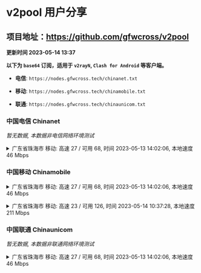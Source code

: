 # v2pool 用户分享
## 项目地址：<https://github.com/gfwcross/v2pool>
**更新时间 2023-05-14 13:37**


**以下为 `base64` 订阅，适用于 `v2rayN`, `Clash for Android` 等客户端。**

- **电信**: `https://nodes.gfwcross.tech/chinanet.txt`

- **移动**: `https://nodes.gfwcross.tech/chinamobile.txt`

- **联通**: `https://nodes.gfwcross.tech/chinaunicom.txt`


### 中国电信 Chinanet
<i>暂无数据, 本数据非电信网络环境测试</i>
<details><summary>广东省珠海市 移动: 高速 27 / 可用 68, 时间 2023-05-13 14:02:06, 本地速度 46 Mbps</summary><p>可用节点订阅：https://transfer.sh/2tPynX/running.txt<br>高速节点订阅：https://transfer.sh/S7GaDF/good.txt<br>低延迟节点订阅：https://transfer.sh/Vvohof/low_delay.txt</p></details>
<p></p>

### 中国移动 Chinamobile
<details><summary>广东省珠海市 移动: 高速 27 / 可用 68, 时间 2023-05-13 14:02:06, 本地速度 46 Mbps</summary><p>可用节点订阅：https://transfer.sh/2tPynX/running.txt<br>高速节点订阅：https://transfer.sh/S7GaDF/good.txt<br>低延迟节点订阅：https://transfer.sh/Vvohof/low_delay.txt</p></details>
<p></p><details><summary>广东省珠海市 移动: 高速 23 / 可用 126, 时间 2023-05-14 10:37:28, 本地速度 211 Mbps</summary><p>可用节点订阅：https://transfer.sh/JI1Anm/running.txt<br>高速节点订阅：https://transfer.sh/uMqtEC/good.txt<br>低延迟节点订阅：https://transfer.sh/IoS3vY/low_delay.txt</p></details>
<p></p>

### 中国联通 Chinaunicom
<i>暂无数据, 本数据非联通网络环境测试</i>
<details><summary>广东省珠海市 移动: 高速 27 / 可用 68, 时间 2023-05-13 14:02:06, 本地速度 46 Mbps</summary><p>可用节点订阅：https://transfer.sh/2tPynX/running.txt<br>高速节点订阅：https://transfer.sh/S7GaDF/good.txt<br>低延迟节点订阅：https://transfer.sh/Vvohof/low_delay.txt</p></details>
<p></p>
